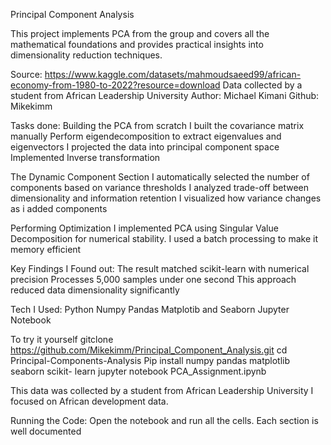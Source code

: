 Principal Component Analysis

This project implements PCA from the group and covers all the mathematical foundations and provides practical insights into dimensionality reduction techniques.

Source: https://www.kaggle.com/datasets/mahmoudsaeed99/african-economy-from-1980-to-2022?resource=download
Data collected by a student from African Leadership University
Author: Michael Kimani
Github: Mikekimm

Tasks done:
Building the PCA from scratch
I built the covariance matrix manually
Perform eigendecomposition to extract eigenvalues and eigenvectors
I projected the data into principal component space
Implemented Inverse transformation

The Dynamic Component Section
I automatically selected the number of components based on variance thresholds
I analyzed trade-off between dimensionality and information retention
I visualized how variance changes as i added components

Performing Optimization
I implemented PCA using Singular Value Decomposition for numerical stability.
I used a batch processing to make it memory efficient

Key Findings I Found out:
The result matched scikit-learn with numerical precision
Processes 5,000 samples under one second
This approach reduced data dimensionality significantly

Tech I Used:
Python
Numpy
Pandas
Matplotib and Seaborn
Jupyter Notebook

To try it yourself
gitclone https://github.com/Mikekimm/Principal_Component_Analysis.git
cd Principal-Components-Analysis
Pip install numpy pandas matplotlib seaborn scikit- learn
jupyter  notebook PCA_Assignment.ipynb


This data was collected by a student from African Leadership University
I focused on African development data.

Running the Code:
Open the notebook and run all the cells. Each section is well documented

